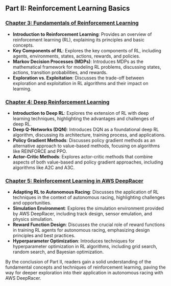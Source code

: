 ## Part II: Reinforcement Learning Basics

### [Chapter 3: Fundamentals of Reinforcement Learning](https://github.com/Rishit-katiyar/Mastering-AWS-DeepRacer/blob/944a1a80b835ff666ebb95204c681131b78af5a8/chapter's%20/Chapter%203:%20Fundamentals%20of%20Reinforcement%20Learning.md)

- **Introduction to Reinforcement Learning**: Provides an overview of reinforcement learning (RL), explaining its principles and basic concepts.
- **Key Components of RL**: Explores the key components of RL, including agents, environments, states, actions, rewards, and policies.
- **Markov Decision Processes (MDPs)**: Introduces MDPs as the mathematical framework for modeling RL problems, discussing states, actions, transition probabilities, and rewards.
- **Exploration vs. Exploitation**: Discusses the trade-off between exploration and exploitation in RL algorithms and their impact on learning.

### [Chapter 4: Deep Reinforcement Learning](https://github.com/Rishit-katiyar/Mastering-AWS-DeepRacer/blob/944a1a80b835ff666ebb95204c681131b78af5a8/chapter's%20/Chapter%204:%20Deep%20Reinforcement%20Learning.md)

- **Introduction to Deep RL**: Explores the extension of RL with deep learning techniques, highlighting the advantages and challenges of deep RL.
- **Deep Q-Networks (DQN)**: Introduces DQN as a foundational deep RL algorithm, discussing its architecture, training process, and applications.
- **Policy Gradient Methods**: Discusses policy gradient methods as an alternative approach to value-based methods, focusing on algorithms like REINFORCE and PPO.
- **Actor-Critic Methods**: Explores actor-critic methods that combine aspects of both value-based and policy gradient approaches, including algorithms like A2C and A3C.

### [Chapter 5: Reinforcement Learning in AWS DeepRacer](https://github.com/Rishit-katiyar/Mastering-AWS-DeepRacer/blob/944a1a80b835ff666ebb95204c681131b78af5a8/chapter's%20/Chapter%205:%20Reinforcement%20Learning%20in%20AWS%20DeepRacer.md)

- **Adapting RL to Autonomous Racing**: Discusses the application of RL techniques in the context of autonomous racing, highlighting challenges and opportunities.
- **Simulation Environment**: Explores the simulation environment provided by AWS DeepRacer, including track design, sensor emulation, and physics simulation.
- **Reward Function Design**: Discusses the crucial role of reward functions in training RL agents for autonomous racing, emphasizing design principles and best practices.
- **Hyperparameter Optimization**: Introduces techniques for hyperparameter optimization in RL algorithms, including grid search, random search, and Bayesian optimization.

By the conclusion of Part II, readers gain a solid understanding of the fundamental concepts and techniques of reinforcement learning, paving the way for deeper exploration into their application in autonomous racing with AWS DeepRacer.
